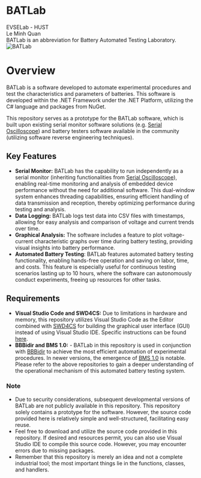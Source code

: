 # BATLab
EVSELab - HUST  
Le Minh Quan  
BATLab is an abbreviation for Battery Automated Testing Laboratory.  
![BATLab](images/BATLab)

# Overview
BATLab is a software developed to automate experimental procedures and test the characteristics and parameters of batteries. This software is developed within the .NET Framework under the .NET Platform, utilizing the C# language and packages from NuGet.

This repository serves as a prototype for the BATLab software, which is built upon existing serial monitor software solutions (e.g. [Serial Oscilloscope](https://github.com/xioTechnologies/Serial-Oscilloscope)) and battery testers software available in the community (utilizing software reverse engineering techniques).

## Key Features
- **Serial Monitor:** BATLab has the capability to run independently as a serial monitor (inheriting functionalities from [Serial Oscilloscope](https://github.com/xioTechnologies/Serial-Oscilloscope)), enabling real-time monitoring and analysis of embedded device performance without the need for additional software. This dual-window system enhances threading capabilities, ensuring efficient handling of data transmission and reception, thereby optimizing performance during testing and analysis.
- **Data Logging:** BATLab logs test data into CSV files with timestamps, allowing for easy analysis and comparison of voltage and current trends over time.
- **Graphical Analysis:** The software includes a feature to plot voltage-current characteristic graphs over time during battery testing, providing visual insights into battery performance.
- **Automated Battery Testing**: BATLab features automated battery testing functionality, enabling hands-free operation and saving on labor, time, and costs. This feature is especially useful for continuous testing scenarios lasting up to 10 hours, where the software can autonomously conduct experiments, freeing up resources for other tasks.

## Requirements
- **Visual Studio Code and SWD4CS:** Due to limitations in hardware and memory, this repository utilizes Visual Studio Code as the Editor combined with [SWD4CS](https://danpapa-hry.hateblo.jp/entry/2022/02/23/210416) for building the graphical user interface (GUI) instead of using Visual Studio IDE. Specific instructions can be found [here](https://danpapa-hry.hateblo.jp/entry/2022/02/23/210416).
- **BBBidir and BMS 1.0:** - BATLab in this repository is used in conjunction with [BBBidir](https://github.com/renivimere/BBBidir) to achieve the most efficient automation of experimental procedures. In newer versions, the emergence of [BMS 1.0](https://github.com/renivimere/BMS_1.0) is notable. Please refer to the above repositories to gain a deeper understanding of the operational mechanism of this automated battery testing system.


### Note

- Due to security considerations, subsequent developmental versions of BATLab are not publicly available in this repository. This repository solely contains a prototype for the software. However, the source code provided here is relatively simple and well-structured, facilitating easy reuse.
- Feel free to download and utilize the source code provided in this repository. If desired and resources permit, you can also use Visual Studio IDE to compile this source code. However, you may encounter errors due to missing packages.
- Remember that this repository is merely an idea and not a complete industrial tool; the most important things lie in the functions, classes, and handlers.
